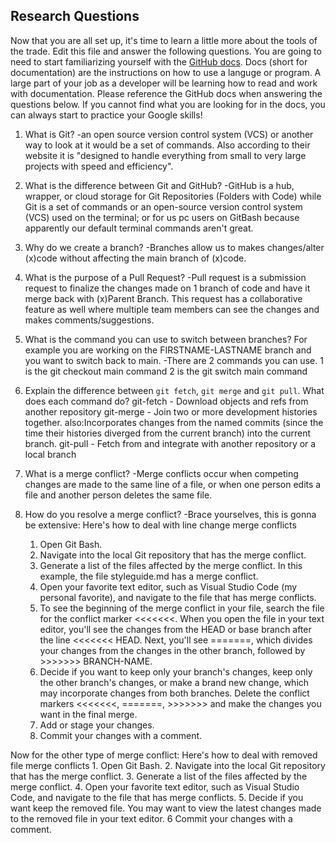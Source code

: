 ## Research Questions 

Now that you are all set up, it's time to learn a little more about the tools of the trade. Edit this file and answer the following questions. You are going to need to start familiarizing yourself with the [GitHub docs](https://docs.github.com/en). Docs (short for documentation) are the instructions on how to use a languge or program. A large part of your job as a developer will be learning how to read and work with documentation. Please reference the GitHub docs when answering the questions below. If you cannot find what you are looking for in the docs, you can always start to practice your Google skills!

1. What is Git?
-an open source version control system (VCS) or another way to look at it would be a set of commands. Also according to their website it is "designed to handle everything from small to very large projects with speed and efficiency".

2. What is the difference between Git and GitHub?
-GitHub is a hub, wrapper, or cloud storage for Git Repositories (Folders with Code) while Git is a set of commands or an open-source version control system (VCS) used on the terminal; or for us pc users on GitBash because apparently our default terminal commands aren't great.

3. Why do we create a branch?
-Branches allow us to makes changes/alter (x)code without affecting the main branch of (x)code.

4. What is the purpose of a Pull Request?
-Pull request is a submission request to finalize the changes made on 1 branch of code and have it merge back with (x)Parent Branch. This request has a collaborative feature as well where multiple team members can see the changes and makes comments/suggestions.

5. What is the command you can use to switch between branches? For example you are working on the FIRSTNAME-LASTNAME branch and you want to switch back to main.
-There are 2 commands you can use. 
1 is the git checkout main command
2 is the git switch main command

6. Explain the difference between `git fetch`, `git merge` and `git pull`. What does each command do?
git-fetch - Download objects and refs from another repository
git-merge - Join two or more development histories together. also:Incorporates changes from the named commits (since the time their histories diverged from the current branch) into the current branch.
git-pull - Fetch from and integrate with another repository or a local branch

7. What is a merge conflict?
-Merge conflicts occur when competing changes are made to the same line of a file, or when one person edits a file and another person deletes the same file.

8. How do you resolve a merge conflict?
-Brace yourselves, this is gonna be extensive: Here's how to deal with line change merge conflicts
    1. Open Git Bash.
    2. Navigate into the local Git repository that has the merge conflict.
    3. Generate a list of the files affected by the merge conflict. In this example, the file styleguide.md has a merge conflict.
    4. Open your favorite text editor, such as Visual Studio Code (my personal favorite), and navigate to the file that has merge conflicts.
    5. To see the beginning of the merge conflict in your file, search the file for the conflict marker <<<<<<<. When you open the file in your text editor, you'll see the changes from the HEAD or base branch after the line <<<<<<< HEAD. Next, you'll see =======, which divides your changes from the changes in the other branch, followed by >>>>>>> BRANCH-NAME. 
    6. Decide if you want to keep only your branch's changes, keep only the other branch's changes, or make a brand new change, which may incorporate changes from both branches. Delete the conflict markers <<<<<<<, =======, >>>>>>> and make the changes you want in the final merge. 
    7. Add or stage your changes.
    8. Commit your changes with a comment.

Now for the other type of merge conflict: Here's how to deal with removed file merge conflicts
    1. Open Git Bash.
    2. Navigate into the local Git repository that has the merge conflict.
    3. Generate a list of the files affected by the merge conflict. 
    4. Open your favorite text editor, such as Visual Studio Code, and navigate to the file that has merge conflicts.
    5. Decide if you want keep the removed file. You may want to view the latest changes made to the removed file in your text editor.
    6 Commit your changes with a comment.
